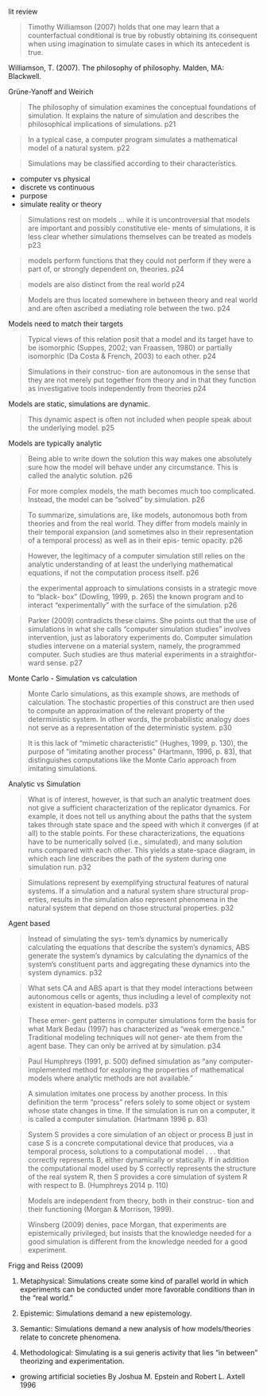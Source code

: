 lit review

> Timothy Williamson (2007) holds that one may learn that a counterfactual conditional is true by robustly obtaining its consequent when using imagination to simulate cases in which its antecedent is true. 

Williamson, T. (2007). The philosophy of philosophy. Malden, MA: Blackwell.


Grüne-Yanoff and Weirich 

> The philosophy of simulation examines the conceptual foundations of simulation.  It explains the nature of simulation and describes the philosophical implications of simulations. p21

> In a typical case, a computer program simulates a mathematical model of a natural system. p22

> Simulations may be classified according to their characteristics.
  - computer vs physical
  - discrete vs continuous
  - purpose
  - simulate reality or theory

> Simulations rest on models ... while it is uncontroversial that models are important and possibly constitutive ele- ments of simulations, it is less clear whether simulations themselves can be treated as models p23

> models perform functions that they could not perform if they were a part of, or strongly dependent on, theories. p24

> models are also distinct from the real world p24

> Models are thus located somewhere in between theory and real world and are often ascribed a mediating role between the two. p24

Models need to match their targets

> Typical views of this relation posit that a model and its target have to be isomorphic (Suppes, 2002; van Fraassen, 1980) or partially isomorphic (Da Costa & French, 2003) to each other. p24

>  Simulations in their construc- tion are autonomous in the sense that they are not merely put together from theory and in that they function as investigative tools independently from theories p24

Models are static, simulations are dynamic.

> This dynamic aspect is often not included when people speak about the underlying model.  p25

Models are typically analytic

> Being able to write down the solution this way makes one absolutely sure how the model will behave under any circumstance. This is called the analytic solution. p26

> For more complex models, the math becomes much too complicated. Instead, the model can be “solved” by simulation.  p26

> To summarize, simulations are, like models, autonomous both from theories and from the real world. They differ from models mainly in their temporal expansion (and sometimes also in their representation of a temporal process) as well as in their epis- temic opacity. p26

> However, the legitimacy of a computer simulation still relies on the analytic understanding of at least the underlying mathematical equations, if not the computation process itself. p26

> the experimental approach to simulations consists in a strategic move to “black- box” (Dowling, 1999, p. 265) the known program and to interact “experimentally” with the surface of the simulation. p26

> Parker (2009) contradicts these claims. She points out that the use of simulations in what she calls “computer simulation studies” involves intervention, just as laboratory experiments do. Computer simulation studies intervene on a material system, namely, the programmed computer. Such studies are thus material experiments in a straightfor- ward sense. p27

Monte Carlo - Simulation vs calculation

> Monte Carlo simulations, as this example shows, are methods of calculation. The stochastic properties of this construct are then used to compute an approximation of the relevant property of the deterministic system.  In other words, the probabilistic analogy does not serve as a representation of the deterministic system. p30

> It is this lack of “mimetic characteristic” (Hughes, 1999, p. 130), the purpose of “imitating another process” (Hartmann, 1996, p. 83), that distinguishes computations like the Monte Carlo approach from imitating simulations.

Analytic vs Simulation

> What is of interest, however, is that such an analytic treatment does not give a sufficient characterization of the replicator dynamics. For example, it does not tell us anything about the paths that the system takes through state space and the speed with which it converges (if at all) to the stable points. For these characterizations, the equations have to be numerically solved (i.e., simulated), and many solution runs compared with each other. This yields a state-space diagram, in which each line describes the path of the system during one simulation run. p32

> Simulations represent by exemplifying structural features of natural systems. If a simulation and a natural system share structural prop- erties, results in the simulation also represent phenomena in the natural system that depend on those structural properties. p32

Agent based

> Instead of simulating the sys- tem’s dynamics by numerically calculating the equations that describe the system’s dynamics, ABS generate the system’s dynamics by calculating the dynamics of the system’s constituent parts and aggregating these dynamics into the system dynamics. p32

> What sets CA and ABS apart is that they model interactions between autonomous cells or agents, thus including a level of complexity not existent in equation-based models. p33

> These emer- gent patterns in computer simulations form the basis for what Mark Bedau (1997) has characterized as “weak emergence.” Traditional modeling techniques will not gener- ate them from the agent base. They can only be arrived at by simulation. p34



  > Paul Humphreys (1991, p. 500) defined simulation as “any computer-implemented method for exploring the properties of mathematical models where analytic methods are not available.” 

  > A simulation imitates one process by another process. In this definition the term “process” refers solely to some object or system whose state changes in time. If the simulation is run on a computer, it is called a computer simulation. (Hartmann 1996 p. 83)

  > System S provides a core simulation of an object or process B just in case S is a concrete computational device that produces, via a temporal process, solutions to a computational model . . . that correctly represents B, either dynamically or statically. If in addition the computational model used by S correctly represents the structure of the real system R, then S provides a core simulation of system R with respect to B. (Humphreys 2014 p. 110)


  > Models are independent from theory, both in their construc- tion and their functioning (Morgan & Morrison, 1999).

  > Winsberg (2009) denies, pace Morgan, that experiments are epistemically privileged, but insists that the knowledge needed for a good simulation is different from the knowledge needed for a good experiment.



Frigg and Reiss (2009)

  1. Metaphysical: Simulations create some kind of parallel world in which experiments can be conducted under more favorable conditions than in the “real world.”

  2. Epistemic: Simulations demand a new epistemology.
  
  3. Semantic: Simulations demand a new analysis of how models/theories relate
to concrete phenomena.
  
  4. Methodological: Simulating is a sui generis activity that lies “in between”
theorizing and experimentation.


- growing artificial societies By Joshua M. Epstein and Robert L. Axtell 1996